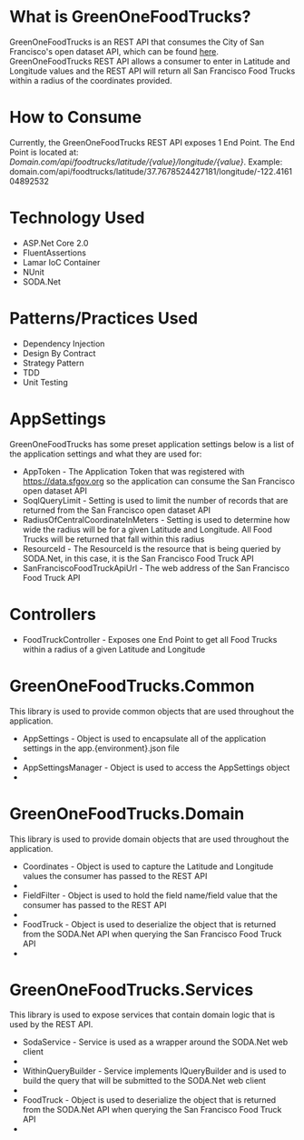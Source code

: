 <h1>What is GreenOneFoodTrucks?</h1>
GreenOneFoodTrucks is an REST API that consumes the City of San Francisco's open dataset API, which can be found <a href="https://data.sfgov.org/Economy-and-Community/Mobile-Food-Facility-Permit/rqzj-sfat/data" target="_blank">here</a>. GreenOneFoodTrucks REST API allows a consumer to enter in Latitude and Longitude values and the REST API will return all San Francisco Food Trucks within a radius of the coordinates provided.


<h1>How to Consume</h1>
Currently, the GreenOneFoodTrucks REST API exposes 1 End Point.  The End Point is located at: <i>Domain.com/api/foodtrucks/latitude/{value}/longitude/{value}</i>.  Example: <Br>
domain.com/api/foodtrucks/latitude/37.7678524427181/longitude/-122.416104892532



<h1>Technology Used</h1>
<ul>
	<li>ASP.Net Core 2.0</li>
	<li>FluentAssertions</li>
	<li>Lamar IoC Container</li>
	<li>NUnit</li>
	<li>SODA.Net</li>
</ul>


<h1>Patterns/Practices Used</h1>
<ul>
	<li>Dependency Injection</li>
	<li>Design By Contract</li>
	<li>Strategy Pattern</li>
	<li>TDD</li>
	<li>Unit Testing</li>
</ul>



<h1>AppSettings</h1>
GreenOneFoodTrucks has some preset application settings below is a list of the application settings and what they are used for:
<ul>
	<li>AppToken - The Application Token that was registered with <a href="https://data.sfgov.org" target="_blank">https://data.sfgov.org</a> so the application can consume the San Francisco open dataset API </li>
	<li>SoqlQueryLimit - Setting is used to limit the number of records that are returned from the San Francisco open dataset API</li>
	<li>RadiusOfCentralCoordinateInMeters - Setting is used to determine how wide the radius will be for a given Latitude and Longitude.  All Food Trucks will be returned that fall within this radius</li>
	<li>ResourceId - The ResourceId is the resource that is being queried by SODA.Net, in this case, it is the San Francisco Food Truck API</li>
	<li>SanFranciscoFoodTruckApiUrl - The web address of the San Francisco Food Truck API</li>
</ul>


<h1>Controllers</h1>
<ul>
	<li>FoodTruckController - Exposes one End Point to get all Food Trucks within a radius of a given Latitude and Longitude</li>
</ul>


<h1>GreenOneFoodTrucks.Common</h1>
This library is used to provide common objects that are used throughout the application. <br>
<ul>
	<li>AppSettings - Object is used to encapsulate all of the application settings in the app.{environment}.json file<li>
	<li>AppSettingsManager - Object is used to access the AppSettings object<li>
</ul>


<h1>GreenOneFoodTrucks.Domain</h1>
This library is used to provide domain objects that are used throughout the application. <br>
<ul>
	<li>Coordinates - Object is used to capture the Latitude and Longitude values the consumer has passed to the REST API<li>
	<li>FieldFilter - Object is used to hold the field name/field value that the consumer has passed to the REST API<li>
	<li>FoodTruck - Object is used to deserialize the object that is returned from the SODA.Net API when querying the San Francisco Food Truck API<li>
</ul>


<h1>GreenOneFoodTrucks.Services</h1>
This library is used to expose services that contain domain logic that is used by the REST API. <br>
<ul>
	<li>SodaService - Service is used as a wrapper around the SODA.Net web client<li>
	<li>WithinQueryBuilder - Service implements IQueryBuilder and is used to build the query that will be submitted to the SODA.Net web client<li>
	<li>FoodTruck - Object is used to deserialize the object that is returned from the SODA.Net API when querying the San Francisco Food Truck API<li>
</ul>